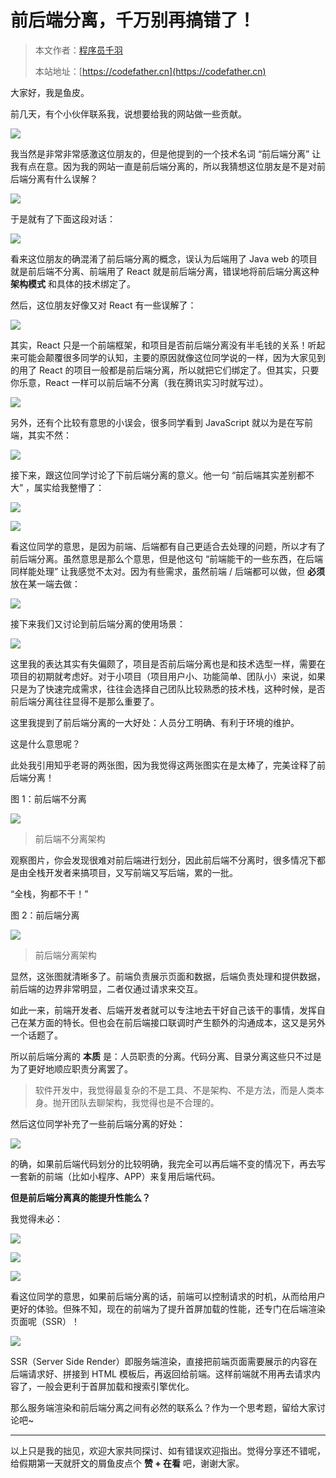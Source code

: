 # 前后端分离，千万别再搞错了！

> 本文作者：[程序员千羽](https://yuyuanweb.feishu.cn/wiki/Abldw5WkjidySxkKxU2cQdAtnah)
>
> 本站地址：[https://codefather.cn](https://codefather.cn)

大家好，我是鱼皮。

前几天，有个小伙伴联系我，说想要给我的网站做一些贡献。

![](https://mmbiz.qpic.cn/mmbiz_png/mngWTkJEOYInFtUUFkllmcLCeYkOzptSPWtQmFFlsGGdKQW5k3kSuqCxb4DMdPibxEHL3vF6RuLpXWECgC7XzLg/640?wx_fmt=png&wxfrom=5&wx_lazy=1&wx_co=1)

我当然是非常非常感激这位朋友的，但是他提到的一个技术名词 “前后端分离” 让我有点在意。因为我的网站一直是前后端分离的，所以我猜想这位朋友是不是对前后端分离有什么误解？

![](https://pic.yupi.icu/5563/202311080856844.png)

于是就有了下面这段对话：

![](https://pic.yupi.icu/5563/202311080856190.png)

看来这位朋友的确混淆了前后端分离的概念，误认为后端用了 Java web 的项目就是前后端不分离、前端用了 React 就是前后端分离，错误地将前后端分离这种 **架构模式** 和具体的技术绑定了。

然后，这位朋友好像又对 React 有一些误解了：

![](https://pic.yupi.icu/5563/202311080856052.png)

其实，React 只是一个前端框架，和项目是否前后端分离没有半毛钱的关系！听起来可能会颠覆很多同学的认知，主要的原因就像这位同学说的一样，因为大家见到的用了 React 的项目一般都是前后端分离，所以就把它们绑定了。但其实，只要你乐意，React 一样可以前后端不分离（我在腾讯实习时就写过）。

![](https://pic.yupi.icu/5563/202311080856183.png)

另外，还有个比较有意思的小误会，很多同学看到 JavaScript 就以为是在写前端，其实不然：

![](https://pic.yupi.icu/5563/202311080856196.png)

接下来，跟这位同学讨论了下前后端分离的意义。他一句 “前后端其实差别都不大” ，属实给我整懵了：

![](https://pic.yupi.icu/5563/202311080856619.png)

![](https://pic.yupi.icu/5563/202311080857733.png)

看这位同学的意思，是因为前端、后端都有自己更适合去处理的问题，所以才有了前后端分离。虽然意思是那么个意思，但是他这句 “前端能干的一些东西，在后端同样能处理” 让我感觉不太对。因为有些需求，虽然前端 / 后端都可以做，但 **必须** 放在某一端去做：

![](https://pic.yupi.icu/5563/202311080857083.png)

接下来我们又讨论到前后端分离的使用场景：

![](https://pic.yupi.icu/5563/202311080857996.png)

这里我的表达其实有失偏颇了，项目是否前后端分离也是和技术选型一样，需要在项目的初期就考虑好。对于小项目（项目用户小、功能简单、团队小）来说，如果只是为了快速完成需求，往往会选择自己团队比较熟悉的技术栈，这种时候，是否前后端分离往往显得不是那么重要了。

这里我提到了前后端分离的一大好处：人员分工明确、有利于环境的维护。

这是什么意思呢？

此处我引用知乎老哥的两张图，因为我觉得这两张图实在是太棒了，完美诠释了前后端分离！

图 1：前后端不分离

![](https://pic.yupi.icu/5563/202311080857341.jpeg)

> 前后端不分离架构

观察图片，你会发现很难对前后端进行划分，因此前后端不分离时，很多情况下都是由全栈开发者来搞项目，又写前端又写后端，累的一批。

“全栈，狗都不干！”

图 2：前后端分离

![](https://pic.yupi.icu/5563/202311080857944.jpeg)

> 前后端分离架构

显然，这张图就清晰多了。前端负责展示页面和数据，后端负责处理和提供数据，前后端的边界非常明显，二者仅通过请求来交互。

如此一来，前端开发者、后端开发者就可以专注地去干好自己该干的事情，发挥自己在某方面的特长。但也会在前后端接口联调时产生额外的沟通成本，这又是另外一个话题了。

所以前后端分离的 **本质** 是：人员职责的分离。代码分离、目录分离这些只不过是为了更好地顺应职责分离罢了。

> 软件开发中，我觉得最复杂的不是工具、不是架构、不是方法，而是人类本身。抛开团队去聊架构，我觉得也是不合理的。

然后这位同学补充了一些前后端分离的好处：

![](https://pic.yupi.icu/5563/202311080857144.png)

的确，如果前后端代码划分的比较明确，我完全可以再后端不变的情况下，再去写一套新的前端（比如小程序、APP）来复用后端代码。

**但是前后端分离真的能提升性能么？**

我觉得未必：

![](https://pic.yupi.icu/5563/202311080857786.png)

![](https://pic.yupi.icu/5563/202311080857396.png)

![](https://pic.yupi.icu/5563/202311080857841.png)

看这位同学的意思，如果前后端分离的话，前端可以控制请求的时机，从而给用户更好的体验。但殊不知，现在的前端为了提升首屏加载的性能，还专门在后端渲染页面呢（SSR）！

![](https://pic.yupi.icu/5563/202311080857838.png)

SSR（Server Side Render）即服务端渲染，直接把前端页面需要展示的内容在后端请求好、拼接到 HTML 模板后，再返回给前端。这样前端就不用再去请求内容了，一般会更利于首屏加载和搜索引擎优化。

那么服务端渲染和前后端分离之间有必然的联系么？作为一个思考题，留给大家讨论吧~



------


以上只是我的拙见，欢迎大家共同探讨、如有错误欢迎指出。觉得分享还不错呢，给假期第一天就肝文的屑鱼皮点个 **赞 + 在看** 吧，谢谢大家。